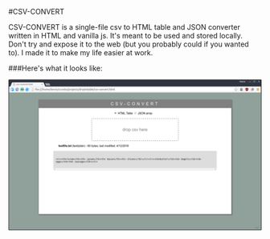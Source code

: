 #CSV-CONVERT

CSV-CONVERT is a single-file csv to HTML table and JSON converter written in HTML and vanilla js. It's meant to be used and stored locally. Don't try and expose it to the web (but you probably could if you wanted to). I made it to make my life easier at work.

###Here's what it looks like:

![screenshot](https://raw.githubusercontent.com/doylek/csv-convert/master/screenshot.png)